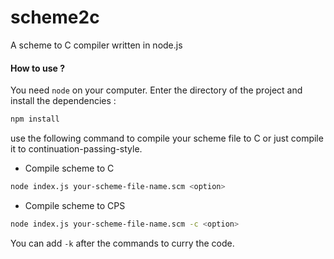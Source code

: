# scheme2c

A scheme to C compiler written in node.js 

#### How to use ?

You need `node` on your computer. Enter the directory of the project and install the dependencies :

```bash
npm install
```

use the following command to compile your scheme file to C or just compile it to continuation-passing-style.

- Compile scheme to C 

```bash
node index.js your-scheme-file-name.scm <option>
```

- Compile scheme to CPS

```bash
node index.js your-scheme-file-name.scm -c <option>
```

You can add `-k` after the commands to curry the code.

